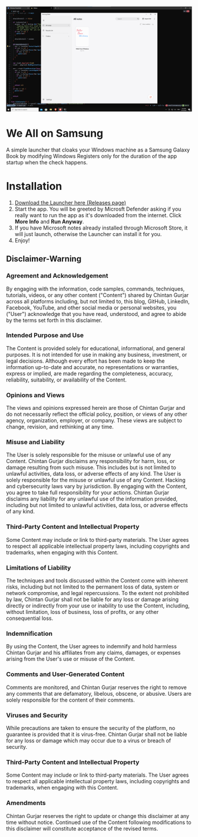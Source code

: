 ![Samsung Notes running under Windows](images/notes-screen.png)

# We All on Samsung
A simple launcher that cloaks your Windows machine as a Samsung Galaxy Book
by modifying Windows Registers only for the duration of the app startup when the check happens.

# Installation

1) [Download the Launcher here (Releases page)](https://github.com/kubaracek/weallonsamsung/releases/download/v0.0.4/weallonsamsung.exe)
2) Start the app. You will be greeted by Microsft Defender asking if you really want to run the app as it's downloaded from the internet. Click **More Info** and **Run Anyway**.
3) If you have Microsoft notes already installed through Microsoft Store, it will just launch, otherwise the Launcher can install it for you.
4) Enjoy!



## Disclaimer-Warning

### Agreement and Acknowledgement
By engaging with the information, code samples, commands, techniques, tutorials, videos, or any other content ("Content") shared by Chintan Gurjar across all platforms including, but not limited to, this blog, GitHub, LinkedIn, Facebook, YouTube, and other social media or personal websites, you ("User") acknowledge that you have read, understood, and agree to abide by the terms set forth in this disclaimer.

### Intended Purpose and Use
The Content is provided solely for educational, informational, and general purposes. It is not intended for use in making any business, investment, or legal decisions. Although every effort has been made to keep the information up-to-date and accurate, no representations or warranties, express or implied, are made regarding the completeness, accuracy, reliability, suitability, or availability of the Content.

### Opinions and Views
The views and opinions expressed herein are those of Chintan Gurjar and do not necessarily reflect the official policy, position, or views of any other agency, organization, employer, or company. These views are subject to change, revision, and rethinking at any time.

### Misuse and Liability
The User is solely responsible for the misuse or unlawful use of any Content. Chintan Gurjar disclaims any responsibility for harm, loss, or damage resulting from such misuse. This includes but is not limited to unlawful activities, data loss, or adverse effects of any kind. The User is solely responsible for the misuse or unlawful use of any Content. Hacking and cybersecurity laws vary by jurisdiction. By engaging with the Content, you agree to take full responsibility for your actions. Chintan Gurjar disclaims any liability for any unlawful use of the information provided, including but not limited to unlawful activities, data loss, or adverse effects of any kind.

### Third-Party Content and Intellectual Property
Some Content may include or link to third-party materials. The User agrees to respect all applicable intellectual property laws, including copyrights and trademarks, when engaging with this Content.

### Limitations of Liability
The techniques and tools discussed within the Content come with inherent risks, including but not limited to the permanent loss of data, system or network compromise, and legal repercussions. To the extent not prohibited by law, Chintan Gurjar shall not be liable for any loss or damage arising directly or indirectly from your use or inability to use the Content, including, without limitation, loss of business, loss of profits, or any other consequential loss.

### Indemnification
By using the Content, the User agrees to indemnify and hold harmless Chintan Gurjar and his affiliates from any claims, damages, or expenses arising from the User's use or misuse of the Content.

### Comments and User-Generated Content
Comments are monitored, and Chintan Gurjar reserves the right to remove any comments that are defamatory, libelous, obscene, or abusive. Users are solely responsible for the content of their comments.

### Viruses and Security
While precautions are taken to ensure the security of the platform, no guarantee is provided that it is virus-free. Chintan Gurjar shall not be liable for any loss or damage which may occur due to a virus or breach of security.

### Third-Party Content and Intellectual Property
Some Content may include or link to third-party materials. The User agrees to respect all applicable intellectual property laws, including copyrights and trademarks, when engaging with this Content.

### Amendments
Chintan Gurjar reserves the right to update or change this disclaimer at any time without notice. Continued use of the Content following modifications to this disclaimer will constitute acceptance of the revised terms.